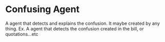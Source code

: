 # Confusing Agent 

A agent that detects and explains the confusion. It maybe created by any thing.
Ex. A agent that detects the confusion created in the bill, or quotations...etc